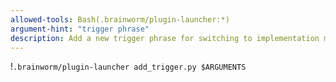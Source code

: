 ```yaml
---
allowed-tools: Bash(.brainworm/plugin-launcher:*)
argument-hint: "trigger phrase"
description: Add a new trigger phrase for switching to implementation mode
---
```


!`.brainworm/plugin-launcher add_trigger.py $ARGUMENTS`
